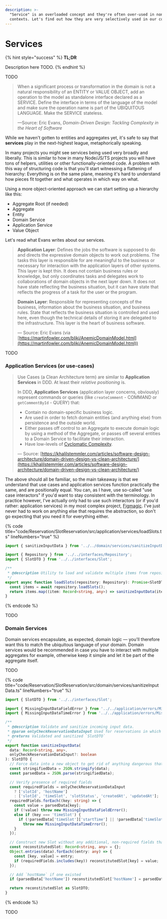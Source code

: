 ```yaml
---
description: >-
  "Service" is an overloaded concept and they're often over-used in non-DDD
  contexts. Let's find out how they are very selectively used in our context.
---
```


# Services

{% hint style="success" %}
**TL;DR**

Description here TODO.
{% endhint %}

TODO

> When a significant process or transformation in the domain is not a natural responsibility of an ENTITY or VALUE OBJECT, add an operation to the model as standalone interface declared as a SERVICE. Define the interface in terms of the language of the model and make sure the operation name is part of the UBIQUITOUS LANGUAGE. Make the SERVICE stateless.
>
> —Source: Eric Evans, _Domain-Driven Design: Tackling Complexity in the Heart of Software_

While we haven't gotten to entities and aggregates yet, it's safe to say that **services** play in the next-highest league, metaphorically speaking.

In many projects you might see services being used very broadly and liberally. This is similar to how in many Node/JS/TS projects you will have tons of helpers, utilities or other functionally-oriented code. A problem with this way of structuring code is that you'll start witnessing a flattening of hierarchy: Everything is on the same plane, meaning it's hard to understand how pieces fit together and what operates in which way on what.

Using a more object-oriented approach we can start setting up a hierarchy like this:

* Aggregate Root (if needed)
* Aggregate
* Entity
* Domain Service
* Application Service
* Value Object

Let's read what Evans writes about our services.

> **Application Layer**: Defines the jobs the software is supposed to do and directs the expressive domain objects to work out problems. The tasks this layer is responsible for are meaningful to the business or necessary for interaction with the application layers of other systems. This layer is kept thin. It does not contain business rules or knowledge, but only coordinates tasks and delegates work to collaborations of domain objects in the next layer down. It does not have state reflecting the business situation, but it can have state that reflects the progress of a task for the user or the program.
>
> **Domain Layer**: Responsible for representing concepts of the business, information about the business situation, and business rules. State that reflects the business situation is controlled and used here, even though the technical details of storing it are delegated to the infrastructure. This layer is the heart of business software.
>
> — Source: Eric Evans (via [https://martinfowler.com/bliki/AnemicDomainModel.html](https://martinfowler.com/bliki/AnemicDomainModel.html))

TODO

### Application Services (or use-cases)

> Use Cases (a Clean Architecture term) are similar to **Application Services** in DDD. At least their _relative positioning_ is.
>
> In DDD, **Application Services** (application layer concerns, obviously) represent commands or queries (like `createComment` - COMMAND or `getCommentById` - QUERY) that:
>
> * Contain no domain-specific business logic.
> * Are used in order to fetch domain entities (and anything else) from persistence and the outside world.
> * Either passes off control to an Aggregate to execute domain logic by using a method of the Aggregate, or passes off several entities to a Domain Service to facilitate their interaction.
> * Have low-levels of [Cyclomatic Complexity](https://en.wikipedia.org/wiki/Cyclomatic\_complexity).
>
> — Source: [https://khalilstemmler.com/articles/software-design-architecture/domain-driven-design-vs-clean-architecture/](https://khalilstemmler.com/articles/software-design-architecture/domain-driven-design-vs-clean-architecture/)

The above should all be familiar, so the main takeaway is that we understand that use cases and application services function practically the same, and are positionally equal. You can, as I have, use so-called "use case interactors" if you'd want to stay consistent with the terminology. In practice however, I've actually only had to use such interactors (or if you'd rather: application services) in my most complex project, [Figmagic](https://github.com/mikaelvesavuori/figmagic). I've just never had to work on anything else that requires the abstraction, so don't go expecting that you need it for everything either.

{% code title="code/Reservation/SlotReservation/src/application/services/loadSlots.ts" lineNumbers="true" %}
```typescript
import { sanitizeInputData } from '../../domain/services/sanitizeInputData';

import { Repository } from '../../interfaces/Repository';
import { SlotDTO } from '../../interfaces/Slot';

/**
 * @description Utility to load and validate multiple items from repository.
 */
export async function loadSlots(repository: Repository): Promise<SlotDTO[]> {
  const items = await repository.loadSlots();
  return items.map((item: Record<string, any>) => sanitizeInputData(item));
}
```
{% endcode %}

TODO

### Domain Services

Domain services encapsulate, as expected, domain logic — you'll therefore want this to match the ubiquitous language of your domain. Domain services would be recommended in case you have to interact with multiple aggregates for example, otherwise keep it simple and let it be part of the aggregate itself.

TODO

{% code title="code/Reservation/SlotReservation/src/domain/services/sanitizeInputData.ts" lineNumbers="true" %}
```typescript
import { SlotDTO } from '../../interfaces/Slot';

import { MissingInputDataFieldError } from '../../application/errors/MissingInputDataFieldError';
import { MissingInputDataTimeError } from '../../application/errors/MissingInputDataTimeError';

/**
 * @description Validate and sanitize incoming input data.
 * @param onlyCheckReservationDataInput Used for reservations in which case we only have limited ingoing data.
 * @returns Validated and sanitized `SlotDTO`
 */
export function sanitizeInputData(
  data: Record<string, any>,
  onlyCheckReservationDataInput?: boolean
): SlotDTO {
  // Force data into a new object to get rid of anything dangerous that might have made it in
  const stringifiedData = JSON.stringify(data);
  const parsedData = JSON.parse(stringifiedData);

  // Verify presence of required fields
  const requiredFields = onlyCheckReservationDataInput
    ? ['slotId', 'hostName']
    : ['slotId', 'timeSlot', 'slotStatus', 'createdAt', 'updatedAt'];
  requiredFields.forEach((key: string) => {
    const value = parsedData[key];
    if (!value) throw new MissingInputDataFieldError();
    else if (key === 'timeSlot') {
      if (!parsedData['timeSlot']['startTime'] || !parsedData['timeSlot']['endTime'])
        throw new MissingInputDataTimeError();
    }
  });

  // Construct new Slot without any additional, non-required fields that might have been injected
  const reconstitutedSlot: Record<string, any> = {};
  Object.entries(data).forEach((entry: any) => {
    const [key, value] = entry;
    if (requiredFields.includes(key)) reconstitutedSlot[key] = value;
  });

  // Add `hostName` if one existed
  if (parsedData['hostName']) reconstitutedSlot['hostName'] = parsedData['hostName'];

  return reconstitutedSlot as SlotDTO;
}
```
{% endcode %}

TODO
